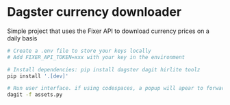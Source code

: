 # Dagster currency downloader

Simple project that uses the Fixer API to download currency prices on a daily basis

```bash
# Create a .env file to store your keys locally
# Add FIXER_API_TOKEN=xxx with your key in the environment

# Install dependencies: pip install dagster dagit hirlite toolz
pip install '.[dev]'

# Run user interface. if using codespaces, a popup will apear to forwarded port 3000
dagit -f assets.py
```